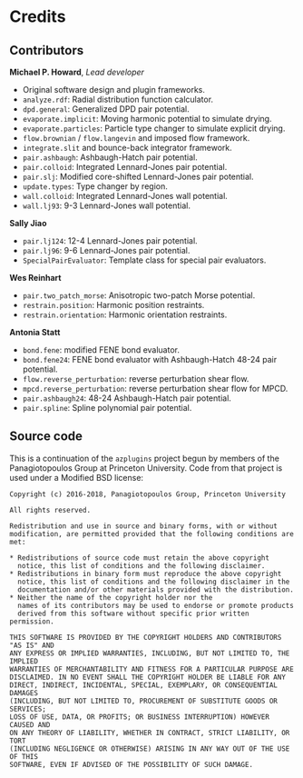 # Credits

## Contributors

**Michael P. Howard**, _Lead developer_

- Original software design and plugin frameworks.
- `analyze.rdf`: Radial distribution function calculator.
- `dpd.general`: Generalized DPD pair potential.
- `evaporate.implicit`: Moving harmonic potential to simulate drying.
- `evaporate.particles`: Particle type changer to simulate explicit drying.
- `flow.brownian` / `flow.langevin` and imposed flow framework.
- `integrate.slit` and bounce-back integrator framework.
- `pair.ashbaugh`: Ashbaugh-Hatch pair potential.
- `pair.colloid`: Integrated Lennard-Jones pair potential.
- `pair.slj`: Modified core-shifted Lennard-Jones pair potential.
- `update.types`: Type changer by region.
- `wall.colloid`: Integrated Lennard-Jones wall potential.
- `wall.lj93`: 9-3 Lennard-Jones wall potential.

**Sally Jiao**

- `pair.lj124`: 12-4 Lennard-Jones pair potential.
- `pair.lj96`: 9-6 Lennard-Jones pair potential.
- `SpecialPairEvaluator`: Template class for special pair evaluators.

**Wes Reinhart**

- `pair.two_patch_morse`: Anisotropic two-patch Morse potential.
- `restrain.position`: Harmonic position restraints.
- `restrain.orientation`: Harmonic orientation restraints.

**Antonia Statt**

- `bond.fene`: modified FENE bond evaluator.
- `bond.fene24`: FENE bond evaluator with Ashbaugh-Hatch 48-24 pair potential.
- `flow.reverse_perturbation`: reverse perturbation shear flow.
- `mpcd.reverse_perturbation`: reverse perturbation shear flow for MPCD.
- `pair.ashbaugh24`: 48-24 Ashbaugh-Hatch pair potential.
- `pair.spline`: Spline polynomial pair potential.

## Source code

This is a continuation of the `azplugins` project begun by members of the
Panagiotopoulos Group at Princeton University. Code from that project is
used under a Modified BSD license:
```
Copyright (c) 2016-2018, Panagiotopoulos Group, Princeton University

All rights reserved.

Redistribution and use in source and binary forms, with or without
modification, are permitted provided that the following conditions are met:

* Redistributions of source code must retain the above copyright
  notice, this list of conditions and the following disclaimer.
* Redistributions in binary form must reproduce the above copyright
  notice, this list of conditions and the following disclaimer in the
  documentation and/or other materials provided with the distribution.
* Neither the name of the copyright holder nor the
  names of its contributors may be used to endorse or promote products
  derived from this software without specific prior written permission.

THIS SOFTWARE IS PROVIDED BY THE COPYRIGHT HOLDERS AND CONTRIBUTORS "AS IS" AND
ANY EXPRESS OR IMPLIED WARRANTIES, INCLUDING, BUT NOT LIMITED TO, THE IMPLIED
WARRANTIES OF MERCHANTABILITY AND FITNESS FOR A PARTICULAR PURPOSE ARE
DISCLAIMED. IN NO EVENT SHALL THE COPYRIGHT HOLDER BE LIABLE FOR ANY
DIRECT, INDIRECT, INCIDENTAL, SPECIAL, EXEMPLARY, OR CONSEQUENTIAL DAMAGES
(INCLUDING, BUT NOT LIMITED TO, PROCUREMENT OF SUBSTITUTE GOODS OR SERVICES;
LOSS OF USE, DATA, OR PROFITS; OR BUSINESS INTERRUPTION) HOWEVER CAUSED AND
ON ANY THEORY OF LIABILITY, WHETHER IN CONTRACT, STRICT LIABILITY, OR TORT
(INCLUDING NEGLIGENCE OR OTHERWISE) ARISING IN ANY WAY OUT OF THE USE OF THIS
SOFTWARE, EVEN IF ADVISED OF THE POSSIBILITY OF SUCH DAMAGE.
```

